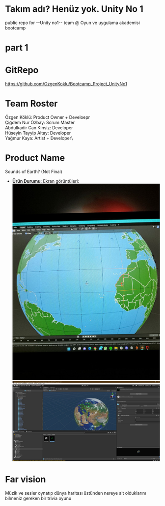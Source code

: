 # Takım adı? Henüz yok. Unity No 1
public repo for --Unity no1-- team @ Oyun ve uygulama akademisi bootcamp

# part 1

# GitRepo 
https://github.com/OzgenKoklu/Bootcamp_Project_UnityNo1

# Team Roster 
Özgen Köklü: Product Owner + Develoepr\
Çiğdem Nur Özbay: Scrum Master\
Abdulkadir Can Kinsiz: Developer \
Hüseyin Tayyip Altay: Developer\
Yağmur Kaya: Artist + Developer\

# Product Name 
Sounds of Earth? (Not Final)
- **Ürün Durumu**: Ekran görüntüleri:
  ![Screenshot 1](https://github.com/OzgenKoklu/Bootcamp_Project_UnityNo1/blob/cigdemnurozbay-projectmanagement/productss1.jpeg)
  ![Screenshot 2](https://github.com/OzgenKoklu/Bootcamp_Project_UnityNo1/blob/cigdemnurozbay-projectmanagement/productss2.jpeg)
  
# Far vision
Müzik ve sesler oynatıp dünya haritası üstünden nereye ait olduklarını bilmeniz gereken bir trivia oyunu

